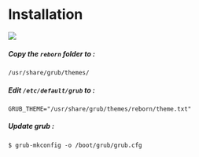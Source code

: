 # Installation

![](https://github.com/elkrien/reborn-grub/blob/main/screenshot.png?raw=true)

##### Copy the `reborn` folder to :
```shell
/usr/share/grub/themes/
```
##### Edit `/etc/default/grub` to :
```shell
GRUB_THEME="/usr/share/grub/themes/reborn/theme.txt"
```
##### Update grub :
```shell
$ grub-mkconfig -o /boot/grub/grub.cfg
```
